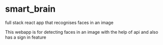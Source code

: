 # smart_brain
full stack react app that recognises faces in an image

This webapp is for detecting faces in an image with the help of api and also has a sign in feature
